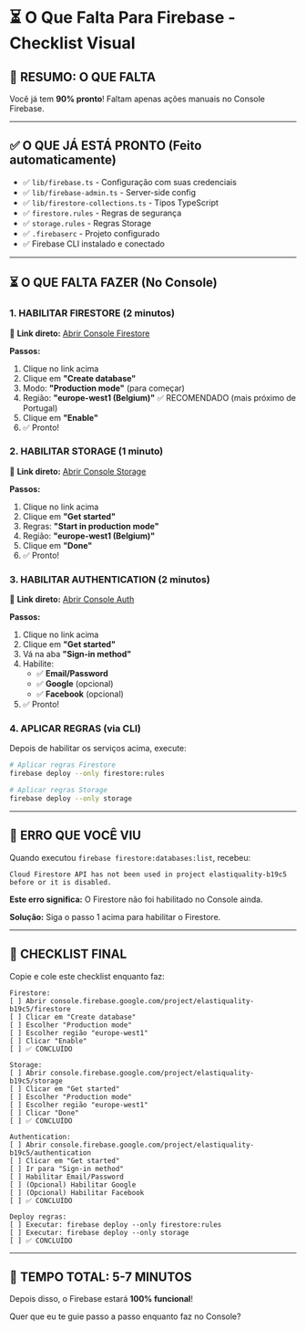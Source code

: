 # ⏳ O Que Falta Para Firebase - Checklist Visual

## 🎯 **RESUMO: O QUE FALTA**

Você já tem **90% pronto**! Faltam apenas ações manuais no Console Firebase.

---

## ✅ **O QUE JÁ ESTÁ PRONTO** (Feito automaticamente)

- ✅ `lib/firebase.ts` - Configuração com suas credenciais
- ✅ `lib/firebase-admin.ts` - Server-side config
- ✅ `lib/firestore-collections.ts` - Tipos TypeScript
- ✅ `firestore.rules` - Regras de segurança
- ✅ `storage.rules` - Regras Storage
- ✅ `.firebaserc` - Projeto configurado
- ✅ Firebase CLI instalado e conectado

---

## ⏳ **O QUE FALTA FAZER** (No Console)

### **1. HABILITAR FIRESTORE** (2 minutos)

🔗 **Link direto:** [Abrir Console Firestore](https://console.firebase.google.com/project/elastiquality-b19c5/firestore)

**Passos:**
1. Clique no link acima
2. Clique em **"Create database"**
3. Modo: **"Production mode"** (para começar)
4. Região: **"europe-west1 (Belgium)"** ✅ RECOMENDADO (mais próximo de Portugal)
5. Clique em **"Enable"**
6. ✅ Pronto!

### **2. HABILITAR STORAGE** (1 minuto)

🔗 **Link direto:** [Abrir Console Storage](https://console.firebase.google.com/project/elastiquality-b19c5/storage)

**Passos:**
1. Clique no link acima
2. Clique em **"Get started"**
3. Regras: **"Start in production mode"**
4. Região: **"europe-west1 (Belgium)"**
5. Clique em **"Done"**
6. ✅ Pronto!

### **3. HABILITAR AUTHENTICATION** (2 minutos)

🔗 **Link direto:** [Abrir Console Auth](https://console.firebase.google.com/project/elastiquality-b19c5/authentication)

**Passos:**
1. Clique no link acima
2. Clique em **"Get started"**
3. Vá na aba **"Sign-in method"**
4. Habilite:
   - ✅ **Email/Password**
   - ✅ **Google** (opcional)
   - ✅ **Facebook** (opcional)
5. ✅ Pronto!

### **4. APLICAR REGRAS** (via CLI)

Depois de habilitar os serviços acima, execute:

```bash
# Aplicar regras Firestore
firebase deploy --only firestore:rules

# Aplicar regras Storage
firebase deploy --only storage
```

---

## 🚨 **ERRO QUE VOCÊ VIU**

Quando executou `firebase firestore:databases:list`, recebeu:

```
Cloud Firestore API has not been used in project elastiquality-b19c5 
before or it is disabled.
```

**Este erro significa:** O Firestore não foi habilitado no Console ainda.

**Solução:** Siga o passo 1 acima para habilitar o Firestore.

---

## 📝 **CHECKLIST FINAL**

Copie e cole este checklist enquanto faz:

```
Firestore:
[ ] Abrir console.firebase.google.com/project/elastiquality-b19c5/firestore
[ ] Clicar em "Create database"
[ ] Escolher "Production mode"
[ ] Escolher região "europe-west1"
[ ] Clicar "Enable"
[ ] ✅ CONCLUÍDO

Storage:
[ ] Abrir console.firebase.google.com/project/elastiquality-b19c5/storage
[ ] Clicar em "Get started"
[ ] Escolher "Production mode"
[ ] Escolher região "europe-west1"
[ ] Clicar "Done"
[ ] ✅ CONCLUÍDO

Authentication:
[ ] Abrir console.firebase.google.com/project/elastiquality-b19c5/authentication
[ ] Clicar em "Get started"
[ ] Ir para "Sign-in method"
[ ] Habilitar Email/Password
[ ] (Opcional) Habilitar Google
[ ] (Opcional) Habilitar Facebook
[ ] ✅ CONCLUÍDO

Deploy regras:
[ ] Executar: firebase deploy --only firestore:rules
[ ] Executar: firebase deploy --only storage
[ ] ✅ CONCLUÍDO
```

---

## 🎯 **TEMPO TOTAL: 5-7 MINUTOS**

Depois disso, o Firebase estará **100% funcional**!

Quer que eu te guie passo a passo enquanto faz no Console?

